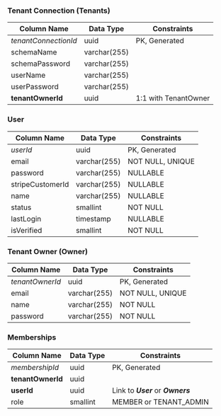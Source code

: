 ### Tenant Connection (Tenants)

| Column Name          | Data Type    | Constraints          |
| -------------------- | ------------ | -------------------- |
| *tenantConnectionId* | uuid         | PK, Generated        |
| schemaName           | varchar(255) |                      |
| schemaPassword       | varchar(255) |                      |
| userName             | varchar(255) |                      |
| userPassword         | varchar(255) |                      |
| **tenantOwnerId**    | uuid         | 1:1 with TenantOwner |

### User

| Column Name      | Data Type    | Constraints      |
| ---------------- | ------------ | ---------------- |
| *userId*         | uuid         | PK, Generated    |
| email            | varchar(255) | NOT NULL, UNIQUE |
| password         | varchar(255) | NULLABLE         |
| stripeCustomerId | varchar(255) | NULLABLE         |
| name             | varchar(255) | NULLABLE         |
| status           | smallint     | NOT NULL         |
| lastLogin        | timestamp    | NULLABLE         |
| isVerified       | smallint     | NOT NULL         |
### Tenant Owner (Owner)

| Column Name     | Data Type    | Constraints      |
| --------------- | ------------ | ---------------- |
| *tenantOwnerId* | uuid         | PK, Generated    |
| email           | varchar(255) | NOT NULL, UNIQUE |
| name            | varchar(255) | NOT NULL         |
| password        | varchar(255) | NOT NULL         |

### Memberships

| Column Name       | Data Type | Constraints                        |
| ----------------- | --------- | ---------------------------------- |
| *membershipId*    | uuid      | PK, Generated                      |
| **tenantOwnerId** | uuid      |                                    |
| **userId**        | uuid      | Link to ***User*** or ***Owners*** |
| role              | smallint  | MEMBER or TENANT_ADMIN             |


